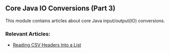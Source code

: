 ## Core Java IO Conversions (Part 3)

This module contains articles about core Java input/output(IO) conversions. 

### Relevant Articles:
- [Reading CSV Headers Into a List](https://www.baeldung.com/csv-headers-list-read)
